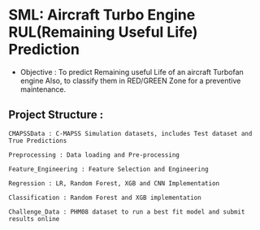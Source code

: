# SML: Aircraft Turbo Engine RUL(Remaining Useful Life) Prediction


* Objective : To predict Remaining useful Life of an aircraft Turbofan engine
Also, to classify them in RED/GREEN Zone for a preventive maintenance.


## Project Structure :

    CMAPSSData : C-MAPSS Simulation datasets, includes Test dataset and True Predictions

    Preprocessing : Data loading and Pre-processing

    Feature_Engineering : Feature Selection and Engineering

    Regression : LR, Random Forest, XGB and CNN Implementation

    Classification : Random Forest and XGB implementation

    Challenge_Data : PHM08 dataset to run a best fit model and submit results online
